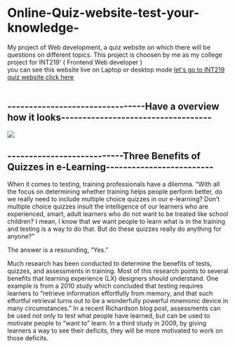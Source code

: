 # Online-Quiz-website-test-your-knowledge- #
My project of Web development, a quiz website on which there will be questions on different topics. This project is choosen by me as my college project for INT219'
( Frontend Web developer )
<br />you can see this website live on Laptop or desktop mode [let's go to INT219 quiz website click here](http://int219quiz.surge.sh)
<br />
<br />
## --------------------------------Have a overview how it looks----------------------------------- ##
![](int219_ca3.gif)
## ---------------------------Three Benefits of Quizzes in e-Learning------------------------- ##

When it comes to testing, training professionals have a dilemma. “With all the focus on determining whether training helps people perform better, do we really need to include multiple choice quizzes in our e-learning? Don’t multiple choice quizzes insult the intelligence of our learners who are experienced, smart, adult learners who do not want to be treated like school children? I mean, I know that we want people to learn what is in the training and testing is a way to do that. But do these quizzes really do anything for anyone?”


The answer is a resounding, “Yes.”

Much research has been conducted to determine the benefits of tests, quizzes, and assessments in training. Most of this research points to several benefits that learning experience (LX) designers should understand. One example is from a 2010 study which concluded that testing requires learners to “retrieve information effortfully from memory, and that such effortful retrieval turns out to be a wonderfully powerful mnemonic device in many circumstances.” In a recent Richardson blog post, assessments can be used not only to test what people have learned, but can be used to motivate people to “want to” learn. In a third study in 2009, by giving learners a way to see their deficits, they will be more motivated to work on those deficits.
